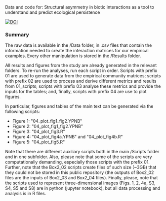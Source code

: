 
Data and code for: Structural asymmetry in biotic interactions as a tool to understand and predict ecological persistence

[![DOI](https://zenodo.org/badge/DOI/10.5281/zenodo.8087366.svg)](https://doi.org/10.5281/zenodo.8087366)

### Summary

The raw data is available in the /Data folder, in .csv files that contain the information needed to create the interaction matrices for our empirical examples. Every other manipulation is stored in the /Results folder.

All results and figures from the study are already generated in the relevant folders. To re-run the analyses, run each script in order. Scripts with prefix 01 are used to generate data from the empirical community matrices; scripts with prefix 02 are used to process and derive different metrics and results from 01_scripts; scripts with prefix 03 analyse these metrics and provide the inputs for the tables; and, finally, scripts with prefix 04 are use to plot figures.

In particular, figures and tables of the main text can be generated via the following scripts:

- Figure 1: "04_plot_fig1_fig2.YPNB"
- Figure 2: "04_plot_fig1_fig2.YPNB"
- Figure 3: "04_plot_fig3.R"
- Figure 4: "04_plot_fig4a.YPNB" and "04_plot_fig4b.R"
- Figure 5: "04_plot_fig5.R"

Note that there are different auxiliary scripts both in the main /Scripts folder and in one subfolder. Also, please note that some of the scripts are very computationally demanding, especially those scripts with the prefix 01. Further, note that the Box2_02 scripts create files of such size (~3GB) that they could not be stored in this public repository (the outputs of Box2_02 files are the inputs of Box2_03 and Box2_04 files). Finally, please, note that the scripts used to represent three-dimensional images (Figs. 1, 2, 4a, S3, S4, S5 and S8) are in python (jupyter notebook), but all data processing and analysis is in R files.